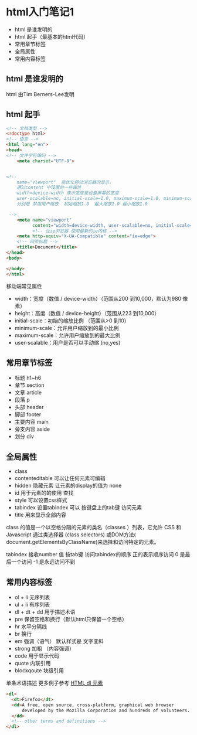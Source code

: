 # html入门笔记1

* html 是谁发明的
* html 起手（最基本的html代码）
* 常用章节标签
* 全局属性
* 常用内容标签


## html 是谁发明的
html 由Tim Berners-Lee发明

## html 起手
```html
<!-- 文档类型 -->
<!doctype html>
<!-- 语言 -->
<html lang="en">
<head>
<!-- 文件字符编码 -->
    <meta charset="UTF-8">


<!--
    name="viewport"  能优化移动浏览器的显示。 
    通过content 中设置的一些属性
    width=device-width 表示宽度是设备屏幕的宽度    
    user-scalable=no, initial-scale=1.0, maximum-scale=1.0, minimum-scale=1.0"
    分别是 禁用用户缩放  初始缩放1.0  最大缩放1.0 最小缩放1.0

 -->
    <meta name="viewport" 
          content="width=device-width, user-scalable=no, initial-scale=1.0, maximum-scale=1.0, minimum-scale=1.0">
          <!-- 让ie浏览器 使用最新的ie内核 -->
    <meta http-equiv="X-UA-Compatible" content="ie=edge">
    <!-- 网页标题 -->
    <title>Document</title>
</head>
<body>

</body>
</html>

```


移动端常见属性
* width：宽度（数值 / device-width）（范围从200 到10,000，默认为980 像素）
* height：高度（数值 / device-height）（范围从223 到10,000）
* initial-scale：初始的缩放比例 （范围从>0 到10）
* minimum-scale：允许用户缩放到的最小比例
* maximum-scale：允许用户缩放到的最大比例
* user-scalable：用户是否可以手动缩 (no,yes)

## 常用章节标签

* 标题 h1~h6
* 章节 section
* 文章 article
* 段落 p
* 头部 header
* 脚部 footer
* 主要内容 main
* 旁支内容 aside
* 划分 div

## 全局属性
* class 
* contenteditable  可以让任何元素可编辑
* hidden  隐藏元素 让元素的display的值为 none 
* id   用于元素的的使用 查找 
* style 可以设置css样式
* tabindex 设置tabindex 可以 按键盘上的tab键  访问元素 
* title  用来显示全部内容 
  

class 的值是一个以空格分隔的元素的类名（classes ）列表，它允许 CSS 和 Javascript 通过类选择器 (class selectors) 或DOM方法( document.getElementsByClassName)来选择和访问特定的元素。

tabindex 接收number 值
按tab键 访问tabindex的顺序
正的表示顺序访问 
0 是最后一个访问
-1 是永远访问不到 


## 常用内容标签

* ol + li 无序列表
* ul + li 有序列表
* dl + dt + dd 用于描述术语
* pre 保留空格和换行（默认html只保留一个空格）
* hr 水平分隔线
* br 换行
* em 强调（语气） 默认样式是 文字变斜
* strong 加粗 （内容强调）
* code 用于显示代码 
* quote 内联引用
* blockqoute 块级引用

单条术语描述 更多例子参考 [HTML dl 元素](https://developer.mozilla.org/zh-cn/docs/web/html/element/dl)
```html
<dl>
  <dt>Firefox</dt>
  <dd>A free, open source, cross-platform, graphical web browser
      developed by the Mozilla Corporation and hundreds of volunteers.
  </dd>
  <!-- other terms and definitions -->
</dl>
```
